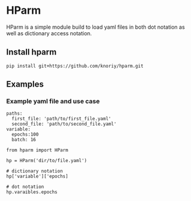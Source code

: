 # HParm

HParm is a simple module build to load yaml files in both dot notation as well as dictionary access notation.

## Install hparm
```
pip install git+https://github.com/knoriy/hparm.git
```

## Examples

### Example yaml file and use case
```
paths:
  first_file: 'path/to/first_file.yaml'
  second_file: 'path/to/second_file.yaml'
variable:
  epochs:100
  batch: 16

```

```
from hparm import HParm

hp = HParm('dir/to/file.yaml')

# dictionary notation
hp['variable']['epochs]

# dot notation
hp.varaibles.epochs

```